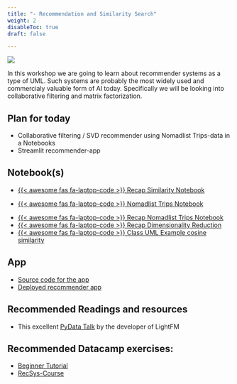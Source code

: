 ```yaml
---
title: "- Recommendation and Similarity Search"
weight: 2
disableToc: true
draft: false

---
```


![](https://raw.githubusercontent.com/aaubs/ds-master/main/data/Images/nomad_recommender.jpg)
<!-- Corgis in an Airport. 2022. Roman x [Stable Diffusion](https://stability.ai/blog/stable-diffusion-public-release) -->


In this workshop we are going to learn about recommender systems as a type of UML.
Such systems are probably the most widely used and commercialy valuable form of AI today. Specifically we will be looking into collaborative filtering and matrix factorization.

## Plan for today
* Collaborative filtering / SVD recommender using Nomadlist Trips-data in a Notebooks
* Streamlit recommender-app

## Notebook(s)
* [{{< awesome fas fa-laptop-code >}} Recap Similarity Notebook](https://colab.research.google.com/github/aaubs/ds-master/blob/main/notebooks/M1_Similarity_V2.ipynb)
<!-- * [{{< awesome fas fa-laptop-code >}} Recap Similarity Notebook - Solutions](https://colab.research.google.com/github/aaubs/ds-master/blob/main/notebooks/M1_Similarity_V2_Solutions.ipynb) -->

* [{{< awesome fas fa-laptop-code >}} Nomadlist Trips Notebook](https://colab.research.google.com/github/aaubs/ds-master/blob/main/notebooks/M1_Recommender_System_v5.ipynb)
<!-- * [{{< awesome fas fa-laptop-code >}} Nomadlist Trips Notebook Solutions](https://colab.research.google.com/github/aaubs/ds-master/blob/main/notebooks/M1_Recommender_System_v5_Solutions.ipynb) -->
* [{{< awesome fas fa-laptop-code >}} Recap Nomadlist Trips Notebook](https://colab.research.google.com/github/aaubs/ds-master/blob/main/notebooks/M1_Recap_Recommender_System.ipynb)
* [{{< awesome fas fa-laptop-code >}} Recap Dimensionality Reduction](https://colab.research.google.com/github/aaubs/ds-master/blob/main/notebooks/M1_Recap_Dimensionality_Reduction.ipynb)
* [{{< awesome fas fa-laptop-code >}} Class UML Example cosine similarity](https://colab.research.google.com/github/aaubs/ds-master/blob/main/notebooks/M1_Class_UML_solutions.ipynb)


## App
* [Source code for the app](/ds22/apps/nomadrecommender.zip)
* [Deployed recommender app](https://recommendersys1-8d5sbggabqm6wb96pyez7p.streamlit.app/)

## Recommended Readings and resources
* This excellent [PyData Talk](https://youtu.be/EgE0DUrYmo8) by the developer of LightFM

## Recommended Datacamp exercises:
* [Beginner Tutorial](https://www.datacamp.com/tutorial/recommender-systems-python)
* [RecSys-Course](https://www.datacamp.com/courses/building-recommendation-engines-in-python) 


<!-- 

## Recommended Datacamp exercises:
   * [Python](https://learn.datacamp.com/courses/unsupervised-learning-in-python) 

## Recommended Readings and resources
* [Python Data Science Handbook Chapter 5](https://jakevdp.github.io/PythonDataScienceHandbook/)
    * What Is Machine Learning?
    * Introducing Scikit-Learn
    * Feature Engineering
    * In Depth: Principal Component Analysis
    * In Depth: k-Means Clustering

* Implementation tutorials on YT PCA and K-means from [this list](https://www.youtube.com/playlist?list=PLqnslRFeH2Upcrywf-u2etjdxxkL8nl7E)
-->

